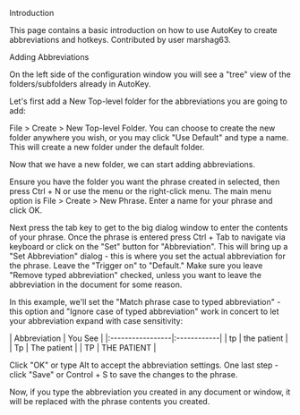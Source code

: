Introduction

This page contains a basic introduction on how to use AutoKey to create abbreviations and hotkeys. Contributed by user marshag63.

Adding Abbreviations

On the left side of the configuration window you will see a "tree" view of the folders/subfolders already in AutoKey.

Let's first add a New Top-level folder for the abbreviations you are going to add:

File > Create > New Top-level Folder. You can choose to create the new folder anywhere you wish, or you may click "Use Default" and type a name. This will create a new folder under the default folder.

Now that we have a new folder, we can start adding abbreviations.

Ensure you have the folder you want the phrase created in selected, then press Ctrl + N or use the menu or the right-click menu. The main menu option is File > Create > New Phrase. Enter a name for your phrase and click OK.

Next press the tab key to get to the big dialog window to enter the contents of your phrase. Once the phrase is entered press Ctrl + Tab to navigate via keyboard or click on the "Set" button for "Abbreviation". This will bring up a "Set Abbreviation" dialog - this is where you set the actual abbreviation for the phrase. Leave the "Trigger on" to "Default." Make sure you leave "Remove typed abbreviation" checked, unless you want to leave the abbreviation in the document for some reason.

In this example, we'll set the "Match phrase case to typed abbreviation" - this option and "Ignore case of typed abbreviation" work in concert to let your abbreviation expand with case sensitivity:

| Abbreviation | You See | |:-----------------|:------------| | tp | the patient | | Tp | The patient | | TP | THE PATIENT |

Click "OK" or type Alt to accept the abbreviation settings. One last step - click "Save" or Control + S to save the changes to the phrase.

Now, if you type the abbreviation you created in any document or window, it will be replaced with the phrase contents you created.